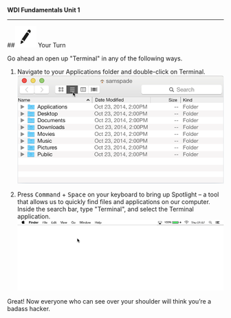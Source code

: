 **WDI Fundamentals Unit 1**

---

##![Your Turn](../assets/exercise.png) Your Turn

Go ahead an open up "Terminal" in any of the following ways.

1. Navigate to your Applications folder and double-click on Terminal.
![img](../assets/Graphics/where_to_find_terminal.gif)

2. Press <kbd>Command</kbd> + <kbd>Space</kbd> on your keyboard to bring up Spotlight – a tool that allows us to quickly find files and applications on our computer. Inside the search bar, type "Terminal", and select the Terminal application.
![img](../assets/Graphics/where_to_find_terminal_spotlight.gif)

Great! Now everyone who can see over your shoulder will think you&rsquo;re a badass hacker.